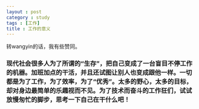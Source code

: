 ```yaml
---
layout : post
category : study
tags : [工作]
title : 工作的意义
---
```


转wangyin的话，我有些赞同。

### 现代社会很多人为了所谓的“生存”，把自己变成了一台盲目不停工作的机器。加班加点的干活，并且还试图让别人也变成跟他一样。一切都是为了工作，为了效率，为了“优秀”。太多的野心，太多的目标，却对身边最简单的乐趣视而不见。为了技术而奋斗的工作狂们，试试放慢匆忙的脚步，思考一下自己在干什么吧！
